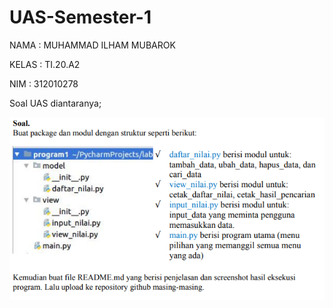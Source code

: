 # UAS-Semester-1

NAMA  : MUHAMMAD ILHAM MUBAROK

KELAS : TI.20.A2

NIM   : 312010278

Soal UAS diantaranya;

![screen 1](/gambar/screen1.png)
